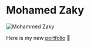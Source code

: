 # Mohamed Zaky
![Mohammed Zaky](https://mohammed-zaky.github.io/me/asset/logo2.jpg)

Here is my new [portfolio](https://mohammed-zaky.github.io/me) 🤩
